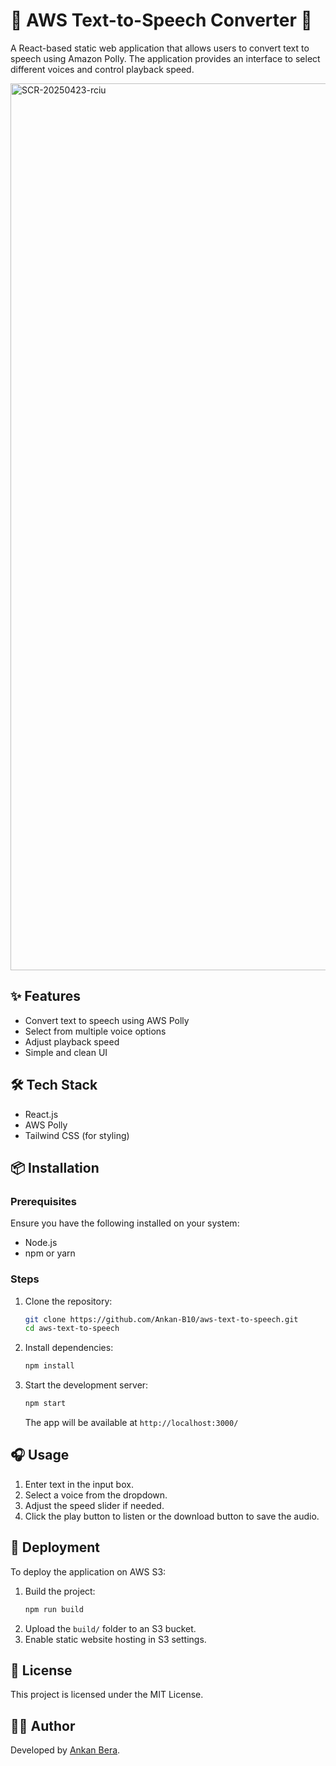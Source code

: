 # 🚀 AWS Text-to-Speech Converter 💬

A React-based static web application that allows users to convert text to speech using Amazon Polly. The application provides an interface to select different voices and control playback speed.

<img width="1419" alt="SCR-20250423-rciu" src="https://github.com/user-attachments/assets/4ac7e4fd-0d2d-4335-9285-e73df2e38bbd" />

## ✨ Features
- Convert text to speech using AWS Polly
- Select from multiple voice options
- Adjust playback speed
- Simple and clean UI

## 🛠 Tech Stack
- React.js
- AWS Polly
- Tailwind CSS (for styling)

## 📦 Installation

### Prerequisites
Ensure you have the following installed on your system:
- Node.js
- npm or yarn

### Steps
1. Clone the repository:
   ```bash
   git clone https://github.com/Ankan-B10/aws-text-to-speech.git
   cd aws-text-to-speech
   ```
2. Install dependencies:
   ```bash
   npm install
   ```
3. Start the development server:
   ```bash
   npm start
   ```
   The app will be available at `http://localhost:3000/`

## 🎧 Usage
1. Enter text in the input box.
2. Select a voice from the dropdown.
3. Adjust the speed slider if needed.
4. Click the play button to listen or the download button to save the audio.

## 🚀 Deployment
To deploy the application on AWS S3:
1. Build the project:
   ```bash
   npm run build
   ```
2. Upload the `build/` folder to an S3 bucket.
3. Enable static website hosting in S3 settings.

## 📜 License
This project is licensed under the MIT License.

## 👨‍💻 Author
Developed by [Ankan Bera](https://github.com/Ankan-B10).

